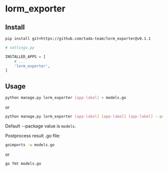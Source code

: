 # lorm_exporter

## Install
```bash
pip install git+https://github.com/tada-team/lorm_exporter@v0.1.1
```

```python
# settings.py

INSTALLED_APPS = [
    # ...
    'lorm_exporter',
]
```

## Usage

```bash
python manage.py lorm_exporter [app-label] > models.go
```
or 
```bash
python manage.py lorm_exporter [app-label] [app-label] [app-label] --package [go-package-name] > models.go
```

Default --package value is `models`.

Postprocess result .go file:
```bash
goimports -w models.go
```
or 
```bash
go fmt models.go
```
